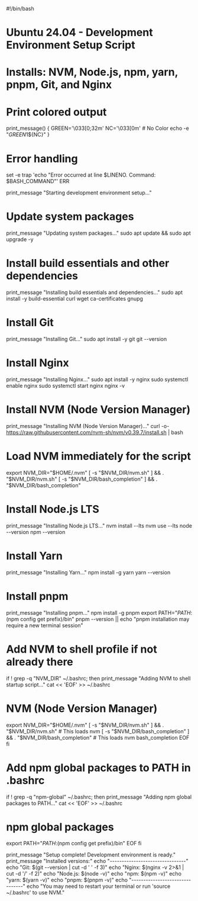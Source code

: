#!/bin/bash

# Ubuntu 24.04 - Development Environment Setup Script
# Installs: NVM, Node.js, npm, yarn, pnpm, Git, and Nginx

# Print colored output
print_message() {
    GREEN='\033[0;32m'
    NC='\033[0m' # No Color
    echo -e "${GREEN}$1${NC}"
}

# Error handling
set -e
trap 'echo "Error occurred at line $LINENO. Command: $BASH_COMMAND"' ERR

print_message "Starting development environment setup..."

# Update system packages
print_message "Updating system packages..."
sudo apt update && sudo apt upgrade -y

# Install build essentials and other dependencies
print_message "Installing build essentials and dependencies..."
sudo apt install -y build-essential curl wget ca-certificates gnupg

# Install Git
print_message "Installing Git..."
sudo apt install -y git
git --version

# Install Nginx
print_message "Installing Nginx..."
sudo apt install -y nginx
sudo systemctl enable nginx
sudo systemctl start nginx
nginx -v

# Install NVM (Node Version Manager)
print_message "Installing NVM (Node Version Manager)..."
curl -o- https://raw.githubusercontent.com/nvm-sh/nvm/v0.39.7/install.sh | bash

# Load NVM immediately for the script
export NVM_DIR="$HOME/.nvm"
[ -s "$NVM_DIR/nvm.sh" ] && \. "$NVM_DIR/nvm.sh"
[ -s "$NVM_DIR/bash_completion" ] && \. "$NVM_DIR/bash_completion"

# Install Node.js LTS
print_message "Installing Node.js LTS..."
nvm install --lts
nvm use --lts
node --version
npm --version

# Install Yarn
print_message "Installing Yarn..."
npm install -g yarn
yarn --version

# Install pnpm
print_message "Installing pnpm..."
npm install -g pnpm
export PATH="$PATH:$(npm config get prefix)/bin"
pnpm --version || echo "pnpm installation may require a new terminal session"

# Add NVM to shell profile if not already there
if ! grep -q "NVM_DIR" ~/.bashrc; then
    print_message "Adding NVM to shell startup script..."
    cat << 'EOF' >> ~/.bashrc

# NVM (Node Version Manager)
export NVM_DIR="$HOME/.nvm"
[ -s "$NVM_DIR/nvm.sh" ] && \. "$NVM_DIR/nvm.sh"  # This loads nvm
[ -s "$NVM_DIR/bash_completion" ] && \. "$NVM_DIR/bash_completion"  # This loads nvm bash_completion
EOF
fi

# Add npm global packages to PATH in .bashrc
if ! grep -q "npm-global" ~/.bashrc; then
    print_message "Adding npm global packages to PATH..."
    cat << 'EOF' >> ~/.bashrc

# npm global packages
export PATH="$PATH:$(npm config get prefix)/bin"
EOF
fi

print_message "Setup complete! Development environment is ready."
print_message "Installed versions:"
echo "--------------------------------"
echo "Git: $(git --version | cut -d ' ' -f 3)"
echo "Nginx: $(nginx -v 2>&1 | cut -d '/' -f 2)"
echo "Node.js: $(node -v)"
echo "npm: $(npm -v)"
echo "yarn: $(yarn -v)"
echo "pnpm: $(pnpm -v)"
echo "--------------------------------"
echo "You may need to restart your terminal or run 'source ~/.bashrc' to use NVM."
